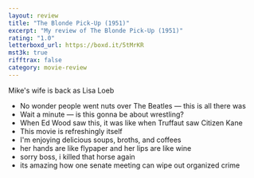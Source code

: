 ```yaml
---
layout: review
title: "The Blonde Pick-Up (1951)"
excerpt: "My review of The Blonde Pick-Up (1951)"
rating: "1.0"
letterboxd_url: https://boxd.it/5tMrKR
mst3k: true
rifftrax: false
category: movie-review
---
```


Mike's wife is back as Lisa Loeb

- No wonder people went nuts over The Beatles — this is all there was
- Wait a minute — is this gonna be about wrestling?
- When Ed Wood saw this, it was like when Truffaut saw Citizen Kane
- This movie is refreshingly itself
- I'm enjoying delicious soups, broths, and coffees
- her hands are like flypaper and her lips are like wine
- sorry boss, i killed that horse again
- its amazing how one senate meeting can wipe out organized crime
